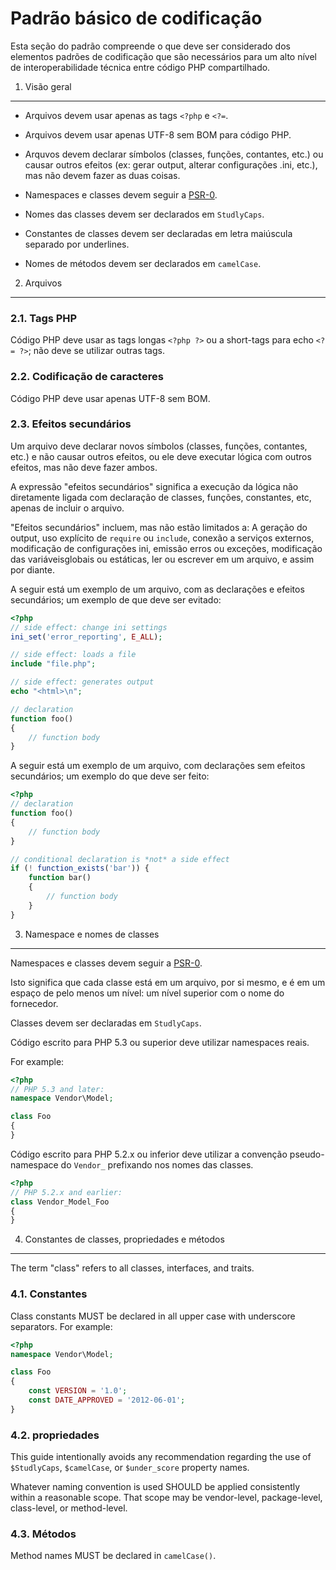 Padrão básico de codificação
=====================

Esta seção do padrão compreende o que deve ser considerado dos elementos padrões de codificação que são necessários para um alto nível de interoperabilidade técnica entre código PHP compartilhado.

[PSR-0]: https://github.com/php-fig/fig-standards/blob/master/accepted/PSR-0.md


1. Visão geral
-----------

- Arquivos devem usar apenas as tags `<?php` e `<?=`.

- Arquivos devem usar apenas UTF-8 sem BOM para código PHP.

- Arquvos devem declarar símbolos (classes, funções, contantes, etc.) ou causar outros efeitos (ex: gerar output, alterar configurações .ini, etc.), mas não devem fazer as duas coisas.

- Namespaces e classes devem seguir a [PSR-0][].

- Nomes das classes devem ser declarados em `StudlyCaps`.

- Constantes de classes devem ser declaradas em letra maiúscula separado por underlines.

- Nomes de métodos devem ser declarados em `camelCase`.


2. Arquivos
--------

### 2.1. Tags PHP

Código PHP deve usar as tags longas `<?php ?>` ou a short-tags para echo `<?= ?>`; não deve se utilizar outras tags.

### 2.2. Codificação de caracteres

Código PHP deve usar apenas UTF-8 sem BOM.

### 2.3. Efeitos secundários


Um arquivo deve declarar novos símbolos (classes, funções, contantes, etc.) e não causar outros efeitos, ou ele deve executar lógica com outros efeitos, mas não deve fazer ambos.

A expressão "efeitos secundários" significa a execução da lógica não diretamente ligada com
declaração de classes, funções, constantes, etc, apenas de incluir o arquivo.

"Efeitos secundários" incluem, mas não estão limitados a: A geração do output, uso explícito de `require` ou `include`, conexão a serviços externos, modificação de configurações ini, emissão erros ou exceções, modificação das variáveis ​​globais ou estáticas,
ler ou escrever em um arquivo, e assim por diante.

A seguir está um exemplo de um arquivo, com as declarações e efeitos secundários;
um exemplo de que deve ser evitado:

```php
<?php
// side effect: change ini settings
ini_set('error_reporting', E_ALL);

// side effect: loads a file
include "file.php";

// side effect: generates output
echo "<html>\n";

// declaration
function foo()
{
    // function body
}
```

A seguir está um exemplo de um arquivo, com declarações sem efeitos secundários; um exemplo do que deve ser feito:

```php
<?php
// declaration
function foo()
{
    // function body
}

// conditional declaration is *not* a side effect
if (! function_exists('bar')) {
    function bar()
    {
        // function body
    }
}
```


3. Namespace e nomes de classes
----------------------------

Namespaces e classes devem seguir a [PSR-0][].

Isto significa que cada classe está em um arquivo, por si mesmo, e é em um espaço de pelo menos um nível: um nível superior com o nome do fornecedor.

Classes devem ser declaradas em `StudlyCaps`.

Código escrito para PHP 5.3 ou superior deve utilizar namespaces reais.

For example:

```php
<?php
// PHP 5.3 and later:
namespace Vendor\Model;

class Foo
{
}
```

Código escrito para PHP 5.2.x ou inferior deve utilizar a convenção pseudo-namespace do `Vendor_` prefixando nos nomes das classes.

```php
<?php
// PHP 5.2.x and earlier:
class Vendor_Model_Foo
{
}
```

4. Constantes de classes, propriedades e métodos
-------------------------------------------

The term "class" refers to all classes, interfaces, and traits.

### 4.1. Constantes

Class constants MUST be declared in all upper case with underscore separators.
For example:

```php
<?php
namespace Vendor\Model;

class Foo
{
    const VERSION = '1.0';
    const DATE_APPROVED = '2012-06-01';
}
```

### 4.2. propriedades

This guide intentionally avoids any recommendation regarding the use of
`$StudlyCaps`, `$camelCase`, or `$under_score` property names.

Whatever naming convention is used SHOULD be applied consistently within a
reasonable scope. That scope may be vendor-level, package-level, class-level,
or method-level.

### 4.3. Métodos

Method names MUST be declared in `camelCase()`.
